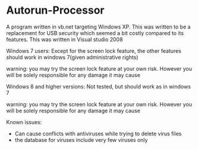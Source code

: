 # Autorun-Processor
A program written in vb.net targeting Windows XP. This was written to be a replacement for USB security which seemed a bit costly compared to its features. This was written in Visual studio 2008

Windows 7 users:
Except for the screen lock feature, the other features should work in windows 7(given administrative rights) 

warning: you may try the screen lock feature at your own risk. However you will be solely responsible for any damage it may cause



Windows 8 and higher versions:
Not tested, but should work as in windows 7

warning: you may try the screen lock feature at your own risk. However you will be solely responsible for any damage it may cause

Known issues:
* Can cause conflicts with antiviruses while trying to delete virus files
* the database for viruses include very few viruses only
